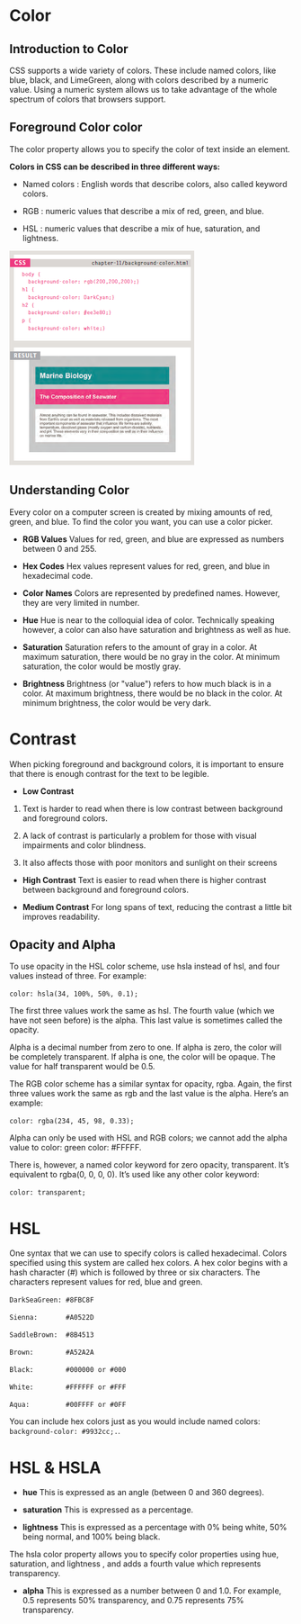 # Color

## Introduction to Color
CSS supports a wide variety of colors. These include named colors, like blue, black, and LimeGreen, along with colors described by a numeric value. Using a numeric system allows us to take advantage of the whole spectrum of colors that browsers support.



## Foreground Color color
The color property allows you
to specify the color of text inside
an element.

**Colors in CSS can be described in three different ways:**

* Named colors : English words that describe colors, also called keyword colors.

* RGB : numeric values that describe a mix of red, green, and blue.

* HSL : numeric values that describe a mix of hue, saturation, and lightness.

![css](/img/css.PNG)

## Understanding Color
Every color on a computer screen is created by mixing amounts of red,
green, and blue. To find the color you want, you can use a color picker.

* **RGB Values**
Values for red, green, and blue
are expressed as numbers
between 0 and 255.

* **Hex Codes**
Hex values represent values
for red, green, and blue in
hexadecimal code.

* **Color Names**
Colors are represented by
predefined names. However,
they are very limited in number.

* **Hue**
Hue is near to the colloquial idea
of color. Technically speaking
however, a color can also have
saturation and brightness as
well as hue.

* **Saturation**
Saturation refers to the amount
of gray in a color. At maximum
saturation, there would be no
gray in the color. At minimum
saturation, the color would be
mostly gray.

* **Brightness**
Brightness (or "value") refers
to how much black is in a color.
At maximum brightness, there
would be no black in the color.
At minimum brightness, the
color would be very dark.

# Contrast
When picking foreground and background
colors, it is important to ensure that there is
enough contrast for the text to be legible.

* **Low Contrast**
1. Text is harder to read when
there is low contrast between
background and foreground
colors.

2. A lack of contrast is particularly
a problem for those with
visual impairments and color
blindness.

3. It also affects those with poor
monitors and sunlight on their
screens 

* **High Contrast**
Text is easier to read when
there is higher contrast between
background and foreground
colors.

* **Medium Contrast**
For long spans of text, reducing the contrast a little bit improves readability.

## Opacity and Alpha

To use opacity in the HSL color scheme, use hsla instead of hsl, and four values instead of three. For example:

```color: hsla(34, 100%, 50%, 0.1);```

The first three values work the same as hsl. The fourth value (which we have not seen before) is the alpha. This last value is sometimes called the opacity.

Alpha is a decimal number from zero to one. If alpha is zero, the color will be completely transparent. If alpha is one, the color will be opaque. The value for half transparent would be 0.5.



The RGB color scheme has a similar syntax for opacity, rgba. Again, the first three values work the same as rgb and the last value is the alpha. Here’s an example:

```color: rgba(234, 45, 98, 0.33);```

Alpha can only be used with HSL and RGB colors; we cannot add the alpha value to color: green color: #FFFFF.

There is, however, a named color keyword for zero opacity, transparent. It’s equivalent to rgba(0, 0, 0, 0). It’s used like any other color keyword:

```color: transparent;```

# HSL
One syntax that we can use to specify colors is called hexadecimal. Colors specified using this system are called hex colors. A hex color begins with a hash character (#) which is followed by three or six characters. The characters represent values for red, blue and green.

```DarkSeaGreen: #8FBC8F```

```Sienna:       #A0522D```

```SaddleBrown:  #8B4513```

```Brown:        #A52A2A```

```Black:        #000000 or #000```

```White:        #FFFFFF or #FFF```

```Aqua:         #00FFFF or #0FF```

You can include hex colors just as you would include named colors: 
```background-color: #9932cc;.```.

#  HSL & HSLA

* **hue**
This is expressed as an angle
(between 0 and 360 degrees).

* **saturation**
This is expressed as a
percentage.

* **lightness**
This is expressed as a
percentage with 0% being white,
50% being normal, and 100%
being black.

The hsla color property allows you to specify color properties using hue, saturation, and lightness , and adds a fourth value which represents transparency.

* **alpha**
This is expressed as a number between 0 and 1.0.
For example, 0.5 represents 50% transparency, and 0.75 represents 75% transparency.

